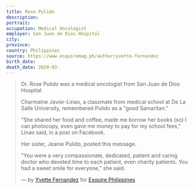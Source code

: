 ```yaml
---
title: Rose Pulido
description: 
portrait: 
occupation: Medical Oncologist
employer: San Juan de Dios Hospital
city: 
province: 
country: Philippines
source: https://www.esquiremag.ph/author/yvette-fernandez
birth_date: 
death_date: 2020-03-
---
```


> Dr. Rose Pulido was a medical oncologist from San Juan de Dios Hospital.
> 
> Charmaine Javier-Linao, a classmate from medical school at De La Salle University, remembered Pulido as a "good Samaritan.”
> 
> “She shared her food and coffee, made me borrow her books (so) I can photocopy, even gave me money to pay for my school fees," Linao said, in a post on Facebook.
> 
> Her sister, Jeanie Pulido, posted this message.
> 
> "You were a very compassionate, dedicated, patient and caring doctor who devoted time to each patient, even charity patients. You had a sweet smile for everyone,” she said.
> 
> &mdash; by [Yvette Fernandez](https://www.esquiremag.ph/author/yvette-fernandez) for [Esquire Philippines](https://www.esquiremag.ph/long-reads/doctors-lost-to-covid-19-a2325-20200329-lfrm)